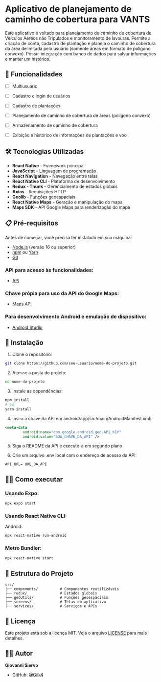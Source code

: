 # Aplicativo de planejamento de caminho de cobertura para VANTS

Este aplicativo é voltado para planejamento de caminho de cobertura de Veículos Aéreos não Tripulados e monitoramento de lavouras. Permite a criação de conta, cadastro de plantação e planeja o caminho de cobertura da área delimitada pelo usuário (somente áreas em formato de polígono convexo). Possui integração com banco de dados para salvar informações e manter um histórico.


## 🚀 Funcionalidades

- [ ] Multiusuário
- [ ] Cadastro e login de usuários
- [ ] Cadastro de plantações
- [ ] Planejamento de caminho de cobertura de áreas (polígono convexo)
- [ ] Armazenamento de caminho de cobertura 
- [ ] Exibição e histórico de informações de plantações e voo


## 🛠️ Tecnologias Utilizadas

- **React Native** - Framework principal
- **JavaScript** - Linguagem de programação
- **React Navigation** - Navegação entre telas
- **React Native CLI** - Plataforma de desenvolvimento
- **Redux - Thunk** - Gerenciamento de estados globais
- **Axios** - Requisições HTTP
- **Geolib** - Funções geoespaciais
- **React Native Maps** - Geração e manipulação do mapa
- **Maps SDK** - API Google Maps para renderização do mapa


## 📋 Pré-requisitos

Antes de começar, você precisa ter instalado em sua máquina:

- [Node.js](https://nodejs.org/) (versão 16 ou superior)
- [npm](https://www.npmjs.com/) ou [Yarn](https://yarnpkg.com/)
- [Git](https://git-scm.com/)

### API para acesso às funcionalidades:
- [API](https://github.com/Giik4/api_projeto)

### Chave própia para uso da API do Google Maps:
- [Maps API](https://developers.google.com/maps/documentation/javascript/get-api-key?hl=pt-BR)

### Para desenvolvimento Android e emulação de dispositivo:
- [Android Studio](https://developer.android.com/studio)


## 🔧 Instalação

1. Clone o repositório:
```bash
git clone https://github.com/seu-usuario/nome-do-projeto.git
```

2. Acesse a pasta do projeto:
```bash
cd nome-do-projeto
```

3. Instale as dependências:
```bash
npm install
# ou
yarn install
```

4. Insira a chave da API em android/app/src/main/AndroidManifest.xml:
```xml
<meta-data
        android:name="com.google.android.geo.API_KEY"
        android:value="SUA_CHAVE_DA_API" />
```

5. Siga o README da API e execute-a em segundo plano

6. Crie um arquivo .env local com o endereço de acesso da API:
```
API_URL= URL_DA_API
```


## 🏃‍♂️ Como executar

### Usando Expo:
```bash
npx expo start
```

### Usando React Native CLI:

Android:
```bash
npx react-native run-android
```

### Metro Bundler:
```bash
npx react-native start
```


## 📁 Estrutura do Projeto

```
src/
├── components/          # Componentes reutilizáveis
├── redux/               # Estados globais
├── geoUtils/            # Funções geoespaciais
├── screens/             # Telas do aplicativo
├── services/            # Serviços e APIs
```


## 📄 Licença

Este projeto está sob a licença MIT. Veja o arquivo [LICENSE](LICENSE) para mais detalhes.

## 👨‍💻 Autor

**Giovanni Siervo**
- GitHub: [@Giik4](https://github.com/Giik4)
